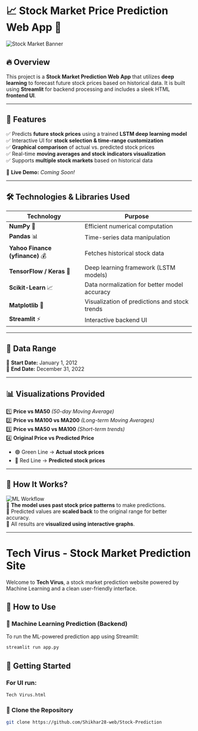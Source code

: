 # 📈 Stock Market Price Prediction Web App 🚀  
![Stock Market Banner](https://media3.giphy.com/media/qgQUggAC3Pfv687qPC/giphy.gif)

## 🔥 Overview
This project is a **Stock Market Prediction Web App** that utilizes **deep learning** to forecast future stock prices based on historical data. It is built using **Streamlit** for backend processing and includes a sleek HTML **frontend UI**.

---

## 🌟 Features
✅ Predicts **future stock prices** using a trained **LSTM deep learning model**  
✅ Interactive UI for **stock selection & time-range customization**  
✅ **Graphical comparison** of actual vs. predicted stock prices  
✅ Real-time **moving averages and stock indicators visualization**  
✅ Supports **multiple stock markets** based on historical data  

🔹 **Live Demo:** _Coming Soon!_

---

## 🛠 Technologies & Libraries Used
| Technology | Purpose |
|------------|----------|
| **NumPy** 🧮 | Efficient numerical computation |
| **Pandas** 📊 | Time-series data manipulation |
| **Yahoo Finance (yfinance)** 💰 | Fetches historical stock data |
| **TensorFlow / Keras** 🧠 | Deep learning framework (LSTM models) |
| **Scikit-Learn** 📈 | Data normalization for better model accuracy |
| **Matplotlib** 🎨 | Visualization of predictions and stock trends |
| **Streamlit** ⚡ | Interactive backend UI |

---

## 📅 Data Range
📆 **Start Date:** January 1, 2012  
📆 **End Date:** December 31, 2022  

---

## 📊 Visualizations Provided
1️⃣ **Price vs MA50** *(50-day Moving Average)*  
2️⃣ **Price vs MA100 vs MA200** *(Long-term Moving Averages)*  
3️⃣ **Price vs MA50 vs MA100** *(Short-term trends)*  
4️⃣ **Original Price vs Predicted Price**  
   - 🟢 Green Line → **Actual stock prices**  
   - 🔴 Red Line → **Predicted stock prices**  

---

## 🔄 How It Works?
![ML Workflow](https://media.tenor.com/scJmHcoziLYAAAAi/kelvin-working-from-home.gif)<br>
📌 **The model uses past stock price patterns** to make predictions.  
📌 Predicted values are **scaled back** to the original range for better accuracy.  
📌 All results are **visualized using interactive graphs**.

---
# Tech Virus - Stock Market Prediction Site

Welcome to **Tech Virus**, a stock market prediction website powered by Machine Learning and a clean user-friendly interface.

## 🚀 How to Use

### 🔮 Machine Learning Prediction (Backend)
To run the ML-powered prediction app using Streamlit:

```bash
streamlit run app.py
```

## 🚀 Getting Started
### For UI run:
```bash
Tech Virus.html
```
### 🔹 Clone the Repository
```bash
git clone https://github.com/Shikhar28-web/Stock-Prediction
